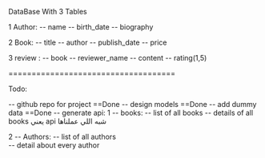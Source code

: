 DataBase With 3 Tables

1 Author:
-- name
-- birth_date 
-- biography

2 Book: 
-- title
-- author
-- publish_date
-- price

3 review : 
-- book 
-- reviewer_name
-- content
-- rating(1,5)

====================================

Todo:

-- github repo for project ==Done
-- design models ==Done
-- add dummy data ==Done
-- generate api:
  1 -- books:
     -- list of all books
     -- details of all books 
يعني api شبه اللي عملناها    

  2 -- Authors:
     -- list of all authors    
     -- detail about every author  